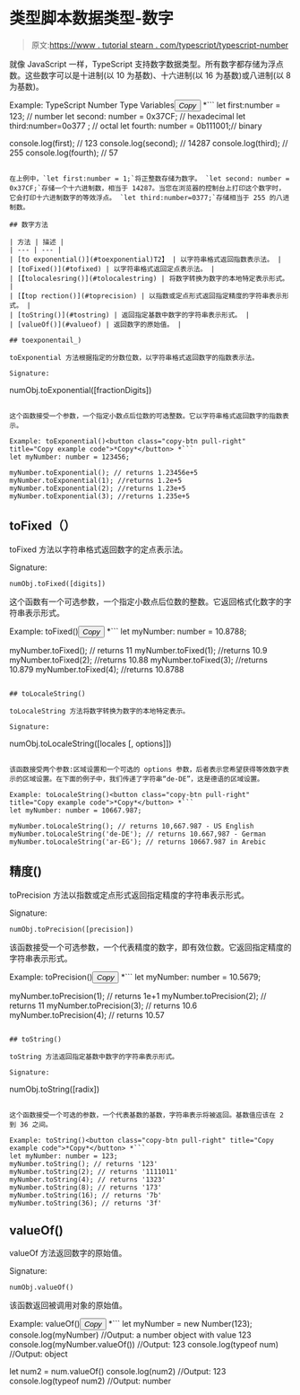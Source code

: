 # 类型脚本数据类型-数字

> 原文:[https://www . tutorial stearn . com/typescript/typescript-number](https://www.tutorialsteacher.com/typescript/typescript-number)

就像 JavaScript 一样，TypeScript 支持数字数据类型。所有数字都存储为浮点数。这些数字可以是十进制(以 10 为基数)、十六进制(以 16 为基数)或八进制(以 8 为基数)。

Example: TypeScript Number Type Variables<button class="copy-btn pull-right" title="Copy example code">*Copy*</button> *```
let first:number = 123; // number 
let second: number = 0x37CF;  // hexadecimal
let third:number=0o377 ;      // octal
let fourth: number = 0b111001;// binary  

console.log(first);  // 123 
console.log(second); // 14287
console.log(third);  // 255
console.log(fourth); // 57 
```

在上例中，`let first:number = 1;`将正整数存储为数字。 `let second: number = 0x37CF;`存储一个十六进制数，相当于 14287。当您在浏览器的控制台上打印这个数字时，它会打印十六进制数字的等效浮点。 `let third:number=0377;`存储相当于 255 的八进制数。

## 数字方法

| 方法 | 描述 |
| --- | --- |
| [to exponential()](#toexponential)T2】 | 以字符串格式返回指数表示法。 |
| [toFixed()](#tofixed) | 以字符串格式返回定点表示法。 |
| [【tolocalesring()](#tolocalestring) | 将数字转换为数字的本地特定表示形式。 |
| [【top rection()](#toprecision) | 以指数或定点形式返回指定精度的字符串表示形式。 |
| [toString()](#tostring) | 返回指定基数中数字的字符串表示形式。 |
| [valueOf()](#valueof) | 返回数字的原始值。 |

## toexponentail_)

toExponential 方法根据指定的分数位数，以字符串格式返回数字的指数表示法。

Signature:

```
numObj.toExponential([fractionDigits])

```

这个函数接受一个参数，一个指定小数点后位数的可选整数。它以字符串格式返回数字的指数表示。

Example: toExponential()<button class="copy-btn pull-right" title="Copy example code">*Copy*</button> *```
let myNumber: number = 123456;

myNumber.toExponential(); // returns 1.23456e+5
myNumber.toExponential(1); //returns 1.2e+5
myNumber.toExponential(2); //returns 1.23e+5
myNumber.toExponential(3); //returns 1.235e+5 
```

## toFixed（）

toFixed 方法以字符串格式返回数字的定点表示法。

Signature:

```
numObj.toFixed([digits])

```

这个函数有一个可选参数，一个指定小数点后位数的整数。它返回格式化数字的字符串表示形式。

Example: toFixed()<button class="copy-btn pull-right" title="Copy example code">*Copy*</button> *```
let myNumber: number = 10.8788;

myNumber.toFixed(); // returns 11
myNumber.toFixed(1); //returns 10.9
myNumber.toFixed(2); //returns 10.88
myNumber.toFixed(3); //returns 10.879
myNumber.toFixed(4); //returns 10.8788 
```

## toLocaleString()

toLocaleString 方法将数字转换为数字的本地特定表示。

Signature:

```
numObj.toLocaleString([locales [, options]])

```

该函数接受两个参数:区域设置和一个可选的 options 参数，后者表示您希望获得等效数字表示的区域设置。在下面的例子中，我们传递了字符串“de-DE”，这是德语的区域设置。

Example: toLocaleString()<button class="copy-btn pull-right" title="Copy example code">*Copy*</button> *```
let myNumber: number = 10667.987;

myNumber.toLocaleString(); // returns 10,667.987 - US English
myNumber.toLocaleString('de-DE'); // returns 10.667,987 - German
myNumber.toLocaleString('ar-EG'); // returns 10667.987 in Arebic 
```

## 精度()

toPrecision 方法以指数或定点形式返回指定精度的字符串表示形式。

Signature:

```
numObj.toPrecision([precision])

```

该函数接受一个可选参数，一个代表精度的数字，即有效位数。它返回指定精度的字符串表示形式。

Example: toPrecision()<button class="copy-btn pull-right" title="Copy example code">*Copy*</button> *```
let myNumber: number = 10.5679;

myNumber.toPrecision(1); // returns 1e+1
myNumber.toPrecision(2); // returns 11
myNumber.toPrecision(3); // returns 10.6
myNumber.toPrecision(4); // returns 10.57 
```

## toString()

toString 方法返回指定基数中数字的字符串表示形式。

Signature:

```
numObj.toString([radix])
```

这个函数接受一个可选的参数，一个代表基数的基数，字符串表示将被返回。基数值应该在 2 到 36 之间。

Example: toString()<button class="copy-btn pull-right" title="Copy example code">*Copy*</button> *```
let myNumber: number = 123;
myNumber.toString(); // returns '123'
myNumber.toString(2); // returns '1111011'
myNumber.toString(4); // returns '1323'
myNumber.toString(8); // returns '173'
myNumber.toString(16); // returns '7b'
myNumber.toString(36); // returns '3f' 
```

## valueOf()

valueOf 方法返回数字的原始值。

Signature:

```
numObj.valueOf()
```

该函数返回被调用对象的原始值。

Example: valueOf()<button class="copy-btn pull-right" title="Copy example code">*Copy*</button> *```
let myNumber = new Number(123);
console.log(myNumber) //Output: a number object with value 123
console.log(myNumber.valueOf()) //Output: 123
console.log(typeof num) //Output: object

let num2 = num.valueOf() 
console.log(num2) //Output: 123
console.log(typeof num2) //Output: number 
```*******